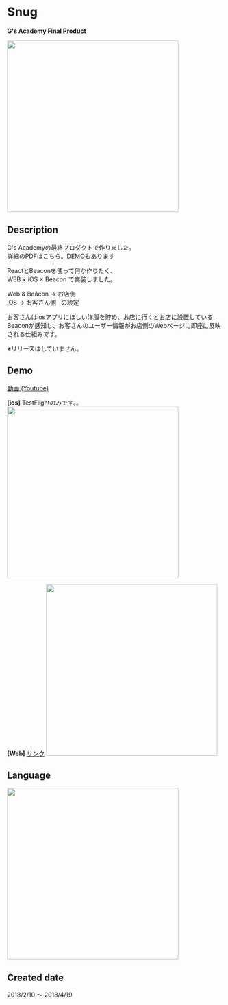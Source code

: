 # Snug
**G's Academy Final Product**

<img src="https://user-images.githubusercontent.com/33841025/39571988-6c6fd7c4-4f08-11e8-9d12-6240c9775308.png" width="400">


## Description

G's Academyの最終プロダクトで作りました。  
[詳細のPDFはこちら。DEMOもあります](https://drive.google.com/file/d/1HaX3-t_pCsD5DXL_bGY9SeP-dmuMVWBc/view?usp=sharing)  


ReactとBeaconを使って何か作りたく、  
WEB × iOS × Beacon で実装しました。  

Web & Beacon → お店側  
iOS → お客さん側  
の設定  

お客さんはiosアプリにほしい洋服を貯め、お店に行くとお店に設置しているBeaconが感知し、お客さんのユーザー情報がお店側のWebページに即座に反映される仕組みです。  

※リリースはしていません。


## Demo  
 
[動画 (Youtube)](https://youtu.be/eVvmQLQ9EVk)

**[ios]** TestFlightのみです。。
<img src="https://user-images.githubusercontent.com/33841025/39591883-1761d7ae-4f40-11e8-89d4-8e3a31f55916.gif" width="400">

**[Web]** [リンク](https://snug-45a34.firebaseapp.com/) 
<img src="https://user-images.githubusercontent.com/33841025/39591890-1a5d514a-4f40-11e8-88b8-881424f4593b.gif" width="400">


## Language

<img src="https://user-images.githubusercontent.com/33841025/39595203-c5ab38ba-4f49-11e8-9537-1b590b8afa5e.png" width="400">

## Created date

2018/2/10 〜 2018/4/19 
